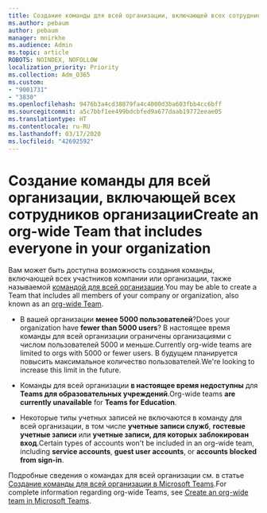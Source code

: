 ```yaml
---
title: Создание команды для всей организации, включающей всех сотрудников организации
ms.author: pebaum
author: pebaum
manager: mnirkhe
ms.audience: Admin
ms.topic: article
ROBOTS: NOINDEX, NOFOLLOW
localization_priority: Priority
ms.collection: Adm_O365
ms.custom:
- "9001731"
- "3830"
ms.openlocfilehash: 9476b3a4cd38879fa4c4000d3ba603fbb4cc6bff
ms.sourcegitcommit: a5c7bbf1ee499bdcbfed9a677daab19772eeae05
ms.translationtype: HT
ms.contentlocale: ru-RU
ms.lasthandoff: 03/17/2020
ms.locfileid: "42692592"
---
```

# <a name="create-an-org-wide-team-that-includes-everyone-in-your-organization"></a><span data-ttu-id="1bf8e-102">Создание команды для всей организации, включающей всех сотрудников организации</span><span class="sxs-lookup"><span data-stu-id="1bf8e-102">Create an org-wide Team that includes everyone in your organization</span></span>

<span data-ttu-id="1bf8e-103">Вам может быть доступна возможность создания команды, включающей всех участников компании или организации, также называемой [командой для всей организации](https://docs.microsoft.com/microsoftteams/create-an-org-wide-team).</span><span class="sxs-lookup"><span data-stu-id="1bf8e-103">You may be able to create a Team that includes all members of your company or organization, also known as an [org-wide Team](https://docs.microsoft.com/microsoftteams/create-an-org-wide-team).</span></span>

- <span data-ttu-id="1bf8e-104">В вашей организации **менее 5000 пользователей**?</span><span class="sxs-lookup"><span data-stu-id="1bf8e-104">Does your organization have **fewer than 5000 users**?</span></span> <span data-ttu-id="1bf8e-105">В настоящее время команды для всей организации ограничены организациями с числом пользователей 5000 и меньше.</span><span class="sxs-lookup"><span data-stu-id="1bf8e-105">Currently org-wide teams are limited to orgs with 5000 or fewer users.</span></span> <span data-ttu-id="1bf8e-106">В будущем планируется повысить максимальное количество пользователей.</span><span class="sxs-lookup"><span data-stu-id="1bf8e-106">We're looking to increase this limit in the future.</span></span>

- <span data-ttu-id="1bf8e-107">Команды для всей организации **в настоящее время недоступны** для **Teams для образовательных учреждений**.</span><span class="sxs-lookup"><span data-stu-id="1bf8e-107">Org-wide teams **are currently unavailable** for **Teams for Education**.</span></span>

- <span data-ttu-id="1bf8e-108">Некоторые типы учетных записей не включаются в команду для всей организации, в том числе **учетные записи служб**, **гостевые учетные записи** или **учетные записи, для которых заблокирован вход**.</span><span class="sxs-lookup"><span data-stu-id="1bf8e-108">Certain types of accounts won't be included in an org-wide team, including **service accounts**, **guest user accounts**, or **accounts blocked from sign-in**.</span></span>

<span data-ttu-id="1bf8e-109">Подробные сведения о командах для всей организации см. в статье [Создание команды для всей организации в Microsoft Teams](https://docs.microsoft.com/microsoftteams/create-an-org-wide-team).</span><span class="sxs-lookup"><span data-stu-id="1bf8e-109">For complete information regarding org-wide Teams, see [Create an org-wide team in Microsoft Teams](https://docs.microsoft.com/microsoftteams/create-an-org-wide-team).</span></span> 
